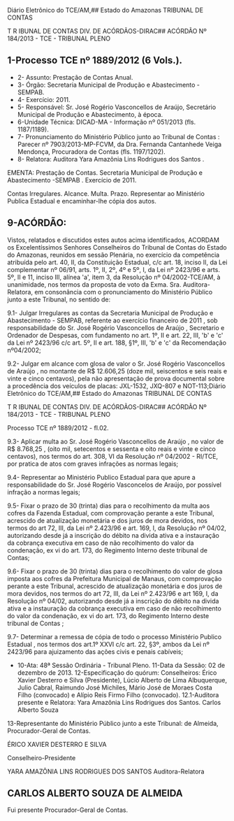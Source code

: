 Diário Eletrônico do TCE/AM,## Estado do Amazonas TRIBUNAL DE CONTAS

T R IBUNAL DE CONTAS DIV. DE ACÓRDÃOS-DIRAC## ACÓRDÃO Nº 184/2013 - TCE - TRIBUNAL PLENO

## 1-Processo TCE nº 1889/2012 (6 Vols.).

- 2- Assunto: Prestação de Contas Anual.
- 3- Órgão: Secretaria Municipal de Produção e Abastecimento - SEMPAB.
- 4- Exercício: 2011.
- 5-  Responsável: Sr.  José  Rogério  Vasconcellos  de  Araújo,  Secretário  Municipal  de Produção e Abastecimento, à época.
- 6-Unidade Técnica: DICAD-MA - Informação nº 051/2013 (fls. 1187/1189).
- 7-  Pronunciamento  do Ministério  Público  junto  ao Tribunal  de  Contas :  Parecer  nº 7903/2013-MP-FCVM, da Dra. Fernanda Cantanhede  Veiga  Mendonça, Procuradora de Contas (fls. 1197/1202).
- 8- Relatora: Auditora Yara Amazônia Lins Rodrigues dos Santos .

EMENTA: Prestação de Contas. Secretaria Municipal de Produção e Abastecimento -SEMPAB . Exercício de 2011.

Contas Irregulares. Alcance. Multa. Prazo. Representar ao Ministério Publica Estadual e encaminhar-lhe cópia dos autos.

## 9-ACÓRDÃO:

Vistos, relatados e discutidos estes autos acima identificados,  ACORDAM os Excelentíssimos Senhores Conselheiros do Tribunal de Contas do Estado do Amazonas, reunidos em sessão Plenária, no exercício da competência atribuída pelo  art.  40,  II, da Constituição Estadual, c/c art. 18, inciso II, da Lei complementar nº 06/91, arts. 1º, II, 2º, 4º e 5º, I, da Lei nº 2423/96 e arts. 5º, II e 11, inciso III, alínea 'a', item 3, da Resolução nº 04/2002-TCE/AM, à  unanimidade, nos  termos  da  proposta  de  voto  da  Exma.  Sra. Auditora-Relatora, em consonância com o pronunciamento do Ministério Público junto a este Tribunal, no sentido de:

9.1- Julgar Irregulares as  contas  da  Secretaria  Municipal  de Produção e  Abastecimento  -  SEMPAB,  referente  ao exercício  financeiro  de  2011 , sob  responsabilidade  do Sr.  José  Rogério  Vasconcellos  de  Araújo , Secretario  e Ordenador de Despesas, com fundamento no art. 1º,  II e art. 22,  III, 'b' e 'c' da Lei nº 2423/96 c/c art. 5º, II e art. 188, §1º, III, 'b' e 'c' da Recomendação nº04/2002;

9.2- Julgar em alcance com glosa de valor o Sr. José Rogério Vasconcellos  de  Araújo , no  montante  de  R$  12.606,25 (doze mil,  seiscentos  e  seis reais  e  vinte  e  cinco  centavos),  pela  não  apresentação  de  prova  documental  sobre  a procedência dos veículos de placas: JXL-1532, JXQ-807 e NOT-113;Diário Eletrônico do TCE/AM,## Estado do Amazonas TRIBUNAL DE CONTAS

T R IBUNAL DE CONTAS DIV. DE ACÓRDÃOS-DIRAC## ACÓRDÃO Nº 184/2013 - TCE - TRIBUNAL PLENO

Processo TCE nº 1889/2012 - fl.02.

9.3- Aplicar multa ao Sr. José Rogério Vasconcellos de Araújo , no  valor  de R$  8.768,25 ,  (oito  mil,  setecentos  e sessenta  e  oito  reais  e  vinte  e  cinco centavos), nos termos do art. 308, VI da Resolução nº 04/2002  - RI/TCE, por pratica de atos com graves infrações as normas legais;

9.4- Representar ao Ministério Publico Estadual para que apure a responsabilidade  do  Sr.  José  Rogério  Vasconcelos  de  Araújo,  por  possível  infração  a normas legais;

9.5- Fixar o prazo de 30 (trinta) dias para o recolhimento da multa aos cofres da Fazenda Estadual, com comprovação perante a este Tribunal, acrescido de atualização monetária e dos juros de mora devidos, nos termos do art 72, III, da Lei nº 2.423/96 e art. 169, I, da Resolução nº 04/02, autorizando desde já a inscrição do débito na divida ativa e a instauração da cobrança executiva em caso de não recolhimento do valor da condenação, ex vi do art. 173, do Regimento Interno deste tribunal de Contas;

9.6- Fixar o prazo de 30 (trinta) dias  para  o  recolhimento do valor de  glosa  imposta  aos  cofres  da  Prefeitura  Municipal  de  Manaus,  com  comprovação perante a este Tribunal, acrescido de atualização monetária e dos juros de mora devidos, nos  termos  do  art  72,  III,  da  Lei  nº  2.423/96  e  art  169,  I,  da  Resolução  nº  04/02, autorizando desde já a  inscrição do débito na divida  ativa  e a instauração da cobrança executiva em caso de não recolhimento do valor da condenação, ex  vi do art. 173, do Regimento Interno deste tribunal de Contas ;

9.7- Determinar a remessa de cópia de todo o processo Ministério Publico Estadual , nos termos dos art.1º XXVI c/c art. 22, §3º, ambos da Lei nº 2423/96 para ajuizamento das ações civis e penais cabíveis;

- 10-Ata: 48ª Sessão Ordinária - Tribunal Pleno. 11-Data da Sessão: 02 de dezembro de 2013. 12-Especificação do quórum: Conselheiros: Érico Xavier Desterro e Silva (Presidente), Lúcio Alberto de Lima Albuquerque, Julio Cabral, Raimundo José Michiles, Mário José de Moraes Costa Filho (convocado) e Alípio Reis Firmo Filho (convocado). 12.1-Auditora presente e Relatora: Yara Amazônia Lins Rodrigues dos Santos. Carlos Alberto Souza

13-Representante do Ministério Público junto a este Tribunal: de Almeida, Procurador-Geral de Contas.

ÉRICO XAVIER DESTERRO E SILVA

Conselheiro-Presidente

YARA AMAZÔNIA LINS RODRIGUES DOS SANTOS Auditora-Relatora

## CARLOS ALBERTO SOUZA DE ALMEIDA

Fui presente Procurador-Geral de Contas.